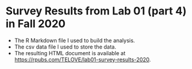 # Survey Results from Lab 01 (part 4) in Fall 2020

- The R Markdown file I used to build the analysis.
- The csv data file I used to store the data.
- The resulting HTML document is available at https://rpubs.com/TELOVE/lab01-survey-results-2020.
